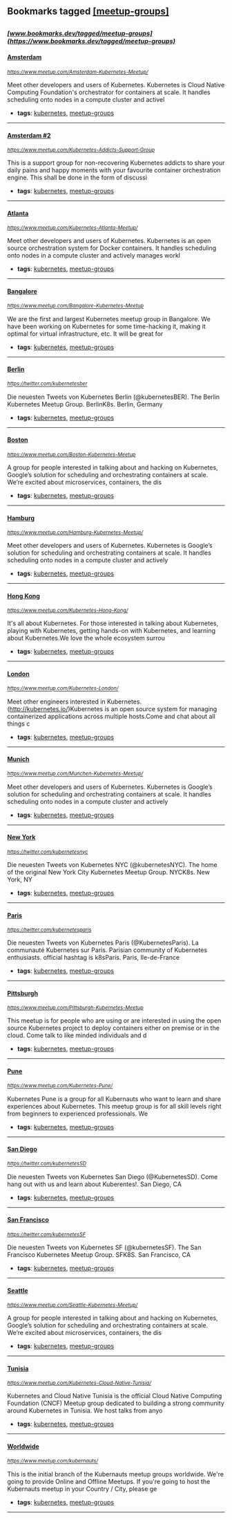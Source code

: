 ## Bookmarks tagged [[meetup-groups]](https://www.bookmarks.dev?q=[meetup-groups])

_<sup><sup>[www.bookmarks.dev/tagged/meetup-groups](https://www.bookmarks.dev/tagged/meetup-groups)</sup></sup>_
---
#### [Amsterdam](https://www.meetup.com/Amsterdam-Kubernetes-Meetup/)
_<sup>https://www.meetup.com/Amsterdam-Kubernetes-Meetup/</sup>_

Meet other developers and users of Kubernetes. Kubernetes is Cloud Native Computing Foundation's orchestrator for containers at scale. It handles scheduling onto nodes in a compute cluster and activel
* **tags**: [kubernetes](../tagged/kubernetes.md), [meetup-groups](../tagged/meetup-groups.md)
---
#### [Amsterdam #2](https://www.meetup.com/Kubernetes-Addicts-Support-Group)
_<sup>https://www.meetup.com/Kubernetes-Addicts-Support-Group</sup>_

This is a support group for non-recovering Kubernetes addicts to share your daily pains and happy moments with your favourite container orchestration engine. This shall be done in the form of discussi
* **tags**: [kubernetes](../tagged/kubernetes.md), [meetup-groups](../tagged/meetup-groups.md)
---
#### [Atlanta](https://www.meetup.com/Kubernetes-Atlanta-Meetup/)
_<sup>https://www.meetup.com/Kubernetes-Atlanta-Meetup/</sup>_

Meet other developers and users of Kubernetes. Kubernetes is an open source orchestration system for Docker containers. It handles scheduling onto nodes in a compute cluster and actively manages workl
* **tags**: [kubernetes](../tagged/kubernetes.md), [meetup-groups](../tagged/meetup-groups.md)
---
#### [Bangalore](https://www.meetup.com/Bangalore-Kubernetes-Meetup)
_<sup>https://www.meetup.com/Bangalore-Kubernetes-Meetup</sup>_

We are the first and largest Kubernetes meetup group in Bangalore. We have been working on Kubernetes for some time-hacking it, making it optimal for virtual infrastructure, etc. It will be great for 
* **tags**: [kubernetes](../tagged/kubernetes.md), [meetup-groups](../tagged/meetup-groups.md)
---
#### [Berlin](https://twitter.com/kubernetesber)
_<sup>https://twitter.com/kubernetesber</sup>_

Die neuesten Tweets von Kubernetes Berlin (@kubernetesBER). The Berlin Kubernetes Meetup Group. BerlinK8s. Berlin, Germany
* **tags**: [kubernetes](../tagged/kubernetes.md), [meetup-groups](../tagged/meetup-groups.md)
---
#### [Boston](https://www.meetup.com/Boston-Kubernetes-Meetup)
_<sup>https://www.meetup.com/Boston-Kubernetes-Meetup</sup>_

A group for people interested in talking about and hacking on Kubernetes, Google’s solution for scheduling and orchestrating containers at scale. We’re excited about microservices, containers, the dis
* **tags**: [kubernetes](../tagged/kubernetes.md), [meetup-groups](../tagged/meetup-groups.md)
---
#### [Hamburg](https://www.meetup.com/Hamburg-Kubernetes-Meetup/)
_<sup>https://www.meetup.com/Hamburg-Kubernetes-Meetup/</sup>_

Meet other developers and users of Kubernetes. Kubernetes is Google’s solution for scheduling and orchestrating containers at scale. It handles scheduling onto nodes in a compute cluster and actively 
* **tags**: [kubernetes](../tagged/kubernetes.md), [meetup-groups](../tagged/meetup-groups.md)
---
#### [Hong Kong](https://www.meetup.com/Kubernetes-Hong-Kong/)
_<sup>https://www.meetup.com/Kubernetes-Hong-Kong/</sup>_

It's all about Kubernetes. For those interested in talking about Kubernetes, playing with Kubernetes, getting hands-on with Kubernetes, and learning about Kubernetes.We love the whole ecosystem surrou
* **tags**: [kubernetes](../tagged/kubernetes.md), [meetup-groups](../tagged/meetup-groups.md)
---
#### [London](https://www.meetup.com/Kubernetes-London/)
_<sup>https://www.meetup.com/Kubernetes-London/</sup>_

Meet other engineers interested in Kubernetes. (http://kubernetes.io/)Kubernetes is an open source system for managing containerized applications across multiple hosts.Come and chat about all things c
* **tags**: [kubernetes](../tagged/kubernetes.md), [meetup-groups](../tagged/meetup-groups.md)
---
#### [Munich](https://www.meetup.com/Munchen-Kubernetes-Meetup/)
_<sup>https://www.meetup.com/Munchen-Kubernetes-Meetup/</sup>_

Meet other developers and users of Kubernetes. Kubernetes is Google’s solution for scheduling and orchestrating containers at scale. It handles scheduling onto nodes in a compute cluster and actively 
* **tags**: [kubernetes](../tagged/kubernetes.md), [meetup-groups](../tagged/meetup-groups.md)
---
#### [New York](https://twitter.com/kubernetesnyc)
_<sup>https://twitter.com/kubernetesnyc</sup>_

Die neuesten Tweets von Kubernetes NYC (@kubernetesNYC). The home of the original New York City Kubernetes Meetup Group. NYCK8s. New York, NY
* **tags**: [kubernetes](../tagged/kubernetes.md), [meetup-groups](../tagged/meetup-groups.md)
---
#### [Paris](https://twitter.com/kubernetesparis)
_<sup>https://twitter.com/kubernetesparis</sup>_

Die neuesten Tweets von Kubernetes Paris (@KubernetesParis). La communauté Kubernetes sur Paris. Parisian community of Kubernetes enthusiasts. official hashtag is k8sParis. Paris, Ile-de-France
* **tags**: [kubernetes](../tagged/kubernetes.md), [meetup-groups](../tagged/meetup-groups.md)
---
#### [Pittsburgh](https://www.meetup.com/Pittsburgh-Kubernetes-Meetup)
_<sup>https://www.meetup.com/Pittsburgh-Kubernetes-Meetup</sup>_

This meetup is for people who are using or are interested in using the open source Kubernetes project to deploy containers either on premise or in the cloud. Come talk to like minded individuals and d
* **tags**: [kubernetes](../tagged/kubernetes.md), [meetup-groups](../tagged/meetup-groups.md)
---
#### [Pune](https://www.meetup.com/Kubernetes-Pune/)
_<sup>https://www.meetup.com/Kubernetes-Pune/</sup>_

Kubernetes Pune is a group for all Kubernauts who want to learn and share experiences about Kubernetes. This meetup group is for all skill levels right from beginners to experienced professionals. We 
* **tags**: [kubernetes](../tagged/kubernetes.md), [meetup-groups](../tagged/meetup-groups.md)
---
#### [San Diego](https://twitter.com/kubernetesSD)
_<sup>https://twitter.com/kubernetesSD</sup>_

Die neuesten Tweets von Kubernetes San Diego (@KubernetesSD). Come hang out with us and learn about Kuberentes!. San Diego, CA
* **tags**: [kubernetes](../tagged/kubernetes.md), [meetup-groups](../tagged/meetup-groups.md)
---
#### [San Francisco](https://twitter.com/kubernetesSF)
_<sup>https://twitter.com/kubernetesSF</sup>_

Die neuesten Tweets von Kubernetes SF (@kubernetesSF). The San Francisco Kubernetes Meetup Group. SFK8S. San Francisco, CA
* **tags**: [kubernetes](../tagged/kubernetes.md), [meetup-groups](../tagged/meetup-groups.md)
---
#### [Seattle](https://www.meetup.com/Seattle-Kubernetes-Meetup/)
_<sup>https://www.meetup.com/Seattle-Kubernetes-Meetup/</sup>_

A group for people interested in talking about and hacking on Kubernetes, Google’s solution for scheduling and orchestrating containers at scale. We’re excited about microservices, containers, the dis
* **tags**: [kubernetes](../tagged/kubernetes.md), [meetup-groups](../tagged/meetup-groups.md)
---
#### [Tunisia](https://www.meetup.com/Kubernetes-Cloud-Native-Tunisia/)
_<sup>https://www.meetup.com/Kubernetes-Cloud-Native-Tunisia/</sup>_

Kubernetes and Cloud Native Tunisia is the official Cloud Native Computing Foundation (CNCF) Meetup group dedicated to building a strong community around Kubernetes in Tunisia. We host talks from anyo
* **tags**: [kubernetes](../tagged/kubernetes.md), [meetup-groups](../tagged/meetup-groups.md)
---
#### [Worldwide](https://www.meetup.com/kubernauts/)
_<sup>https://www.meetup.com/kubernauts/</sup>_

This is the initial branch of the Kubernauts meetup groups worldwide. We're going to provide Online and Offline Meetups. If you're going to host the Kubernauts meetup in your Country / City, please ge
* **tags**: [kubernetes](../tagged/kubernetes.md), [meetup-groups](../tagged/meetup-groups.md)
---
